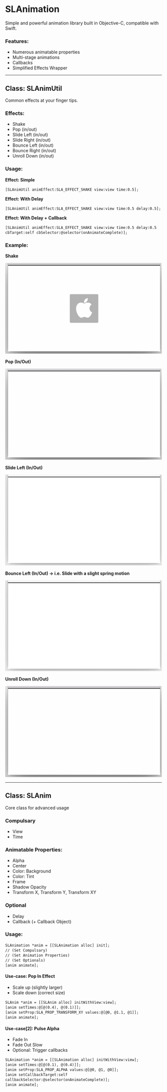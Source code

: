 # SLAnimation
Simple and powerful animation library built in Objective-C, compatible with Swift.

### Features:
* Numerous animatable properties
* Multi-stage animations
* Callbacks
* Simplified Effects Wrapper

---

## Class: SLAnimUtil
Common effects at your finger tips.

### Effects:
* Shake
* Pop (in/out)
* Slide Left (in/out)
* Slide Right (in/out)
* Bounce Left (in/out)
* Bounce Right (in/out)
* Unroll Down (in/out)

### Usage:
**Effect: Simple**
```objc
[SLAnimUtil animEffect:SLA_EFFECT_SHAKE view:view time:0.5];
```

**Effect: With Delay**
```objc
[SLAnimUtil animEffect:SLA_EFFECT_SHAKE view:view time:0.5 delay:0.5];
```

**Effect: With Delay + Callback**
```objc
[SLAnimUtil animEffect:SLA_EFFECT_SHAKE view:view time:0.5 delay:0.5 cbTarget:self cbSelector:@selector(onAnimateComplete)];
```

### Example:
**Shake**

![Gif](https://raw.githubusercontent.com/jclwong/SLAnimation/master/readme-assets/sl-effects-shake.gif "Shake")

**Pop (In/Out)**

![Gif](https://raw.githubusercontent.com/jclwong/SLAnimation/master/readme-assets/sl-effects-pop-in-out.gif "Pop In/Out")


**Slide Left (In/Out)**

![Gif](https://raw.githubusercontent.com/jclwong/SLAnimation/master/readme-assets/sl-effects-slide-left-in-out.gif "Slide Left In/Out")


**Bounce Left (In/Out) -> i.e. Slide with a slight spring motion**

![Gif](https://raw.githubusercontent.com/jclwong/SLAnimation/master/readme-assets/sl-effects-bounce-left-in-out.gif "Bounce Left In/Out")


**Unroll Down (In/Out)**

![Gif](https://raw.githubusercontent.com/jclwong/SLAnimation/master/readme-assets/sl-effects-unroll-down-in-out.gif "Unroll Down In/Out")


---

## Class: SLAnim
Core class for advanced usage


### Compulsary
* View
* Time

### Animatable Properties:
* Alpha
* Center
* Color: Background
* Color: Tint
* Frame
* Shadow Opacity
* Transform X, Transform Y, Transform XY

### Optional
* Delay
* Callback (+ Callback Object)


### Usage:
```objc
SLAnimation *anim = [[SLAnimation alloc] init];
// (Set Compulsary)
// (Set Animation Properties)
// (Set Optionals)
[anim animate];
```

#### Use-case: Pop In Effect
* Scale up (slightly larger)
* Scale down (correct size)
```objc
SLAnim *anim = [[SLAnim alloc] initWithView:view];
[anim setTimes:@[@(0.4), @(0.1)]];
[anim setProp:SLA_PROP_TRANSFORM_XY values:@[@0, @1.1, @1]];
[anim animate];
```

#### Use-case[2]: Pulse Alpha
* Fade In
* Fade Out Slow
* Optional: Trigger callbacks
```objc
SLAnimation *anim = [[SLAnimation alloc] initWithView:view];
[anim setTimes:@[@(0.1), @(0.4)]];
[anim setProp:SLA_PROP_ALPHA values:@[@0, @1, @0]];
[anim setCallbackTarget:self callbackSelector:@selector(onAnimateComplete)];
[anim animate];
```
